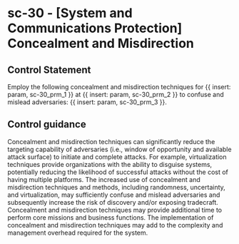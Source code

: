 # sc-30 - \[System and Communications Protection\] Concealment and Misdirection

## Control Statement

Employ the following concealment and misdirection techniques for {{ insert: param, sc-30_prm_1 }} at {{ insert: param, sc-30_prm_2 }} to confuse and mislead adversaries: {{ insert: param, sc-30_prm_3 }}.

## Control guidance

Concealment and misdirection techniques can significantly reduce the targeting capability of adversaries (i.e., window of opportunity and available attack surface) to initiate and complete attacks. For example, virtualization techniques provide organizations with the ability to disguise systems, potentially reducing the likelihood of successful attacks without the cost of having multiple platforms. The increased use of concealment and misdirection techniques and methods, including randomness, uncertainty, and virtualization, may sufficiently confuse and mislead adversaries and subsequently increase the risk of discovery and/or exposing tradecraft. Concealment and misdirection techniques may provide additional time to perform core missions and business functions. The implementation of concealment and misdirection techniques may add to the complexity and management overhead required for the system.
